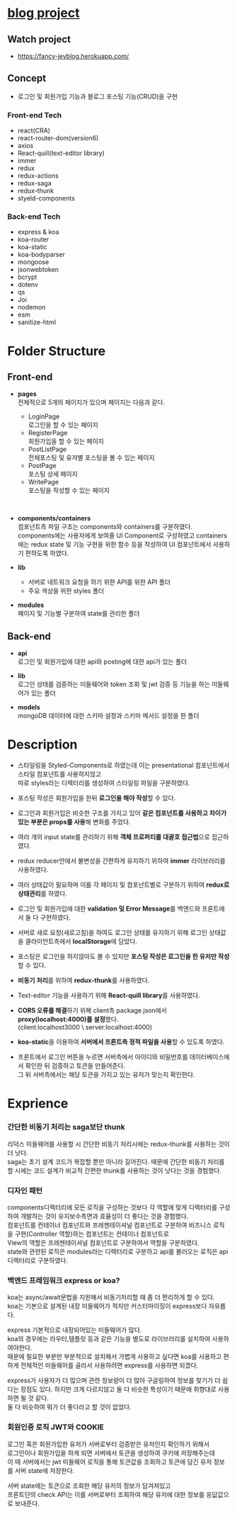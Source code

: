 # [blog project](https://fancy-jevblog.herokuapp.com/)

## **Watch project**

- https://fancy-jevblog.herokuapp.com/

## **Concept**

- 로그인 및 회원가입 기능과 블로그 포스팅 기능(CRUD)을 구현

### **Front-end Tech**

- react(CRA)
- react-router-dom(version6)
- axios
- React-quill(text-editor library)
- immer
- redux
- redux-actions
- redux-saga
- redux-thunk
- styeld-components

### **Back-end Tech**

- express & koa
- koa-router
- koa-static
- koa-bodyparser
- mongoose
- jsonwebtoken
- bcrypt
- dotenv
- qs
- Joi
- nodemon
- esm
- sanitize-html

# Folder Structure

## **Front-end**

- **pages**  
  전체적으로 5개의 페이지가 있으며 페이지는 다음과 같다.

  - LoginPage  
    로그인을 할 수 있는 페이지
  - RegisterPage  
    회원가입을 할 수 있는 페이지
  - PostListPage  
    전체포스팅 및 유저별 포스팅을 볼 수 있는 페이지
  - PostPage  
    포스팅 상세 페이지
  - WritePage  
    포스팅을 작성할 수 있는 페이지

<br>

- **components/containers**  
  컴포넌트측 파일 구조는 components와 containers를 구분하였다.  
  components에는 사용자에게 보여줄 UI Component로 구성하였고 containers에는 redux state 및 기능 구현을 위한 함수 등을 작성하여 UI 컴포넌트에서 사용하기 편하도록 하였다.

- **lib**

  - 서버로 네트워크 요청을 하기 위한 API를 위한 API 폴더
  - 주요 색상을 위한 styles 폴더

- **modules**  
  페이지 및 기능별 구분하여 state를 관리한 폴더

## **Back-end**

- **api**  
  로그인 및 회원가입에 대한 api와 posting에 대한 api가 있는 폴더

- **lib**  
  로그인 상태를 검증하는 미들웨어와 token 조회 및 jwt 검증 등 기능을 하는 미들웨어가 있는 폴더

- **models**  
  mongoDB 데이터에 대한 스키마 설정과 스키마 메서드 설정을 한 폴더

# Description

- 스타일링을 Styled-Components로 하였는데 이는 presentational 컴포넌트에서 스타일 컴포넌트를 사용하지않고  
  따로 styles라는 디렉터리를 생성하여 스타일링 파일을 구분하였다.

- 포스팅 작성은 회원가입을 한뒤 **로그인을 해야 작성**할 수 있다.

- 로그인과 회원가입은 비슷한 구조를 가지고 있어 **같은 컴포넌트를 사용하고 차이가 있는 부분은 props를 사용**해 변화를 주었다.

- 여러 개의 input state를 관리하기 위해 **객체 프로퍼티를 대괄호 접근법**으로 접근하였다.

- redux reducer안에서 불변성을 간편하게 유지하기 위하여 **immer** 라이브러리를 사용하였다.

- 여러 상태값이 필요하며 이를 각 페이지 및 컴포넌트별로 구분하기 위하여 **redux로 상태관리**를 하였다.

- 로그인 및 회원가입에 대한 **validation 및 Error Message**를 백엔드와 프론트에서 둘 다 구현하였다.

- 서버로 새로 요청(새로고침)을 하여도 로그인 상태를 유지하기 위해 로그인 상태값을 클라이언트측에서 **localStorage**에 담았다.

- 포스팅은 로그인을 하지않아도 볼 수 있지만 **포스팅 작성은 로그인을 한 유저만 작성**할 수 있다.

- **비동기 처리**를 위하여 **redux-thunk**를 사용하였다.

- Text-editor 기능을 사용하기 위해 **React-quill library**를 사용하였다.

- **CORS 오류를 해결**하기 위해 client측 package.json에서 **proxy(localhost:4000)를 설정**했다.  
  (client:localhost3000 \ server:localhost:4000)

- **koa-static**을 이용하여 **서버에서 프론트측 정적 파일을 사용**할 수 있도록 하였다.

- 프론트에서 로그인 버튼을 누르면 서버측에서 아이디와 비밀번호를 데이터베이스에서 확인한 뒤 검증하고 토큰을 만들어준다.  
  그 뒤 서버측에서는 해당 토큰을 가지고 있는 유저가 맞는지 확인한다.

# Exprience

### 간단한 비동기 처리는 saga보단 thunk

리덕스 미들웨어를 사용할 시 간단한 비동기 처리시에는 redux-thunk를 사용하는 것이 더 낫다.  
 saga는 초기 설계 코드가 복잡할 뿐만 아니라 길어진다.
때문에 간단한 비동기 처리를 할 시에는 코드 설계가 비교적 간편한 thunk를 사용하는 것이 낫다는 것을 경험했다.

### 디자인 패턴

components디렉터리에 모든 로직을 구성하는 것보다 각 역할에 맞게 디렉터리를 구성하여 개발하는 것이 유지보수측면과 효율성이 더 좋다는 것을 경험했다.  
 컴포넌트를 컨테이너 컴포넌트와 프레젠테이셔널 컴포넌트로 구분하여 비즈니스 로직을 구현(Controller 역할)하는 컴포넌트는 컨테이너 컴포넌트로  
 View의 역할은 프레젠테이셔널 컴포넌트로 구분하여서 역할을 구분하였다.  
 state와 관련된 로직은 modules라는 디렉터리로 구분하고 api를 불러오는 로직은 api 디렉터리로 구분하였다.

### 백엔드 프레임워크 express or koa?

koa는 async/await문법을 지원해서 비동기처리할 때 좀 더 편리하게 할 수 있다.  
koa는 기본으로 설계된 내장 미들웨어가 적지만 커스터마이징이 express보다 자유롭다.

express 기본적으로 내장되어있는 미들웨어가 많다.  
koa의 경우에는 라우터,템플릿 등과 같은 기능을 별도로 라이브러리를 설치하여 사용하여야한다.  
때문에 필요한 부분만 부분적으로 설치해서 가볍게 사용하고 싶다면 koa를 사용하고 편하게 전체적인 미들웨어를 골라서 사용하려면 express를 사용하면 되겠다.

express가 사용자가 더 많으며 관련 정보량이 더 많아 구글링하여 정보를 찾기가 더 쉽다는 장점도 있다.
하지만 크게 다르지않고 둘 다 비슷한 특성이기 때문에 취향대로 사용하면 될 것 같다.  
둘 다 비슷하여 뭐가 더 좋다라고 할 것이 없었다.

### 회원인증 로직 JWT와 COOKIE

로그인 혹은 회원가입한 유저가 서버로부터 검증받은 유저인지 확인하기 위해서  
로그인이나 회원가입을 하게 되면 서버에서 토큰을 생성하여 쿠키에 저장해주는데  
이 때 서버에서는 jwt 미들웨어 로직을 통해 토큰값을 조회하고 토큰에 담긴 유저 정보를 서버 state에 저장한다.

서버 state에는 토큰으로 조회한 해당 유저의 정보가 담겨져있고  
프론트단의 check API는 이를 서버로부터 조회하여 해당 유저에 대한 정보를 응닶값으로 보내준다.
